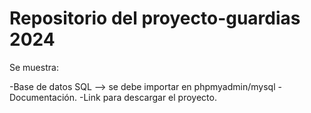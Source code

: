 # Repositorio del proyecto-guardias 2024

Se muestra:

-Base de datos SQL --> se debe importar en phpmyadmin/mysql
-Documentación.
-Link para descargar el proyecto.
